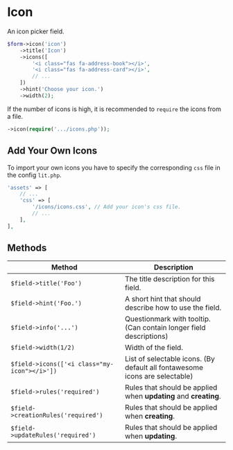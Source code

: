 # Icon

An icon picker field.

```php
$form->icon('icon')
    ->title('Icon')
    ->icons([
        '<i class="fas fa-address-book"></i>',
        '<i class="fas fa-address-card"></i>',
        // ...
    ])
    ->hint('Choose your icon.')
    ->width(2);
```

If the number of icons is high, it is recommended to `require` the icons from a
file.

```php
->icon(require('.../icons.php'));
```

## Add Your Own Icons

To import your own icons you have to specify the corresponding `css` file in the
config `lit.php`.

```php
'assets' => [
    // ...
    'css' => [
        '/icons/icons.css', // Add your icon's css file.
        // ...
    ],
],
```

## Methods

| Method                                       | Description                                                                 |
| -------------------------------------------- | --------------------------------------------------------------------------- |
| `$field->title('Foo')`                       | The title description for this field.                                       |
| `$field->hint('Foo.')`                       | A short hint that should describe how to use the field.                     |
| `$field->info('...')`                        | Questionmark with tooltip. (Can contain longer field descriptions)          |
| `$field->width(1/2)`                         | Width of the field.                                                         |
| `$field->icons(['<i class="my-icon"></i>'])` | List of selectable icons. (By default all fontawesome icons are selectable) |
| `$field->rules('required')`                  | Rules that should be applied when **updating** and **creating**.            |
| `$field->creationRules('required')`          | Rules that should be applied when **creating**.                             |
| `$field->updateRules('required')`            | Rules that should be applied when **updating**.                             |
